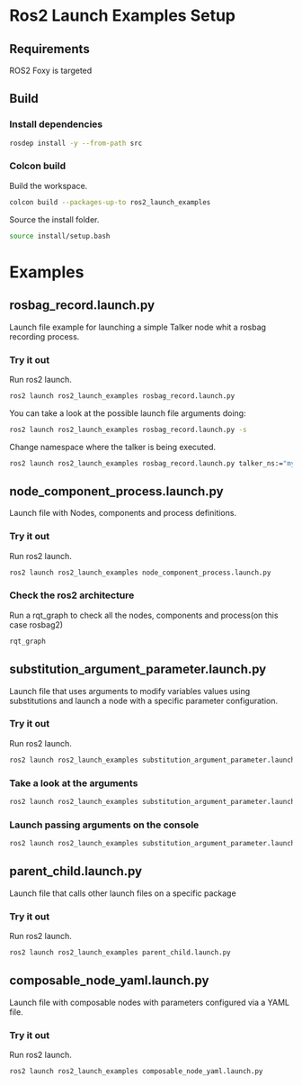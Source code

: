 # Ros2 Launch Examples Setup

## Requirements

ROS2 Foxy is targeted

## Build

### Install dependencies

```sh
rosdep install -y --from-path src
```

### Colcon build

Build the workspace.
```sh
colcon build --packages-up-to ros2_launch_examples
```
Source the install folder.
```sh
source install/setup.bash
```


# Examples
## rosbag_record.launch.py

Launch file example for launching a simple Talker node whit a rosbag recording process.

### Try it out
Run ros2 launch.
```sh
ros2 launch ros2_launch_examples rosbag_record.launch.py
```

You can take a look at the possible launch file arguments doing:
```sh
ros2 launch ros2_launch_examples rosbag_record.launch.py -s
```
Change namespace where the talker is being executed.

```sh
ros2 launch ros2_launch_examples rosbag_record.launch.py talker_ns:="my_random_ns" 
```

## node_component_process.launch.py
Launch file with Nodes, components and process definitions.
### Try it out

Run ros2 launch.
```sh
ros2 launch ros2_launch_examples node_component_process.launch.py
```

### Check the ros2 architecture
Run a rqt_graph to check all the nodes, components and process(on this case rosbag2)
```sh
rqt_graph
```

## substitution_argument_parameter.launch.py
Launch file that uses arguments to modify variables values using substitutions and launch a node with a specific parameter configuration.
### Try it out
Run ros2 launch.
```sh
ros2 launch ros2_launch_examples substitution_argument_parameter.launch.py
```

### Take a look at the arguments
```sh
ros2 launch ros2_launch_examples substitution_argument_parameter.launch.py --show-args
```
### Launch passing arguments on the console
```sh
ros2 launch ros2_launch_examples substitution_argument_parameter.launch.py turtlesim_ns:='turtlesim3' use_provided_red:='True' new_background_r:=200
```

## parent_child.launch.py
Launch file that calls other launch files on a specific package
### Try it out
Run ros2 launch.
```sh
ros2 launch ros2_launch_examples parent_child.launch.py
```

## composable_node_yaml.launch.py
Launch file with composable nodes with parameters configured via a YAML file.
### Try it out
Run ros2 launch.
```sh
ros2 launch ros2_launch_examples composable_node_yaml.launch.py
```
